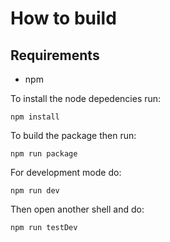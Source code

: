 # How to build

## Requirements

* npm

To install the node depedencies run:

```
npm install
```

To build the package then run:

```
npm run package
```

For development mode do:

```
npm run dev
```

Then open another shell and do:

```
npm run testDev
```
